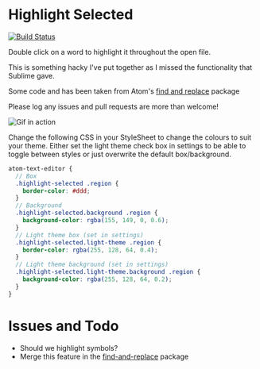# Highlight Selected

[![Build Status](https://travis-ci.org/richrace/highlight-selected.svg?branch=master)](https://travis-ci.org/richrace/highlight-selected)

Double click on a word to highlight it throughout the open file.

This is something hacky I've put together as I missed the functionality that
Sublime gave.

Some code and has been taken from Atom's
  [find and replace](https://github.com/atom/find-and-replace) package

Please log any issues and pull requests are more than welcome!

![Gif in action](http://i.imgur.com/C5FnzzQ.gif)

Change the following CSS in your StyleSheet to change the colours to suit your
theme. Either set the light theme check box in settings to be able to toggle
between styles or just overwrite the default box/background.

```scss
atom-text-editor {
  // Box
  .highlight-selected .region {
    border-color: #ddd;
  }
  // Background
  .highlight-selected.background .region {
    background-color: rgba(155, 149, 0, 0.6);
  }
  // Light theme box (set in settings)
  .highlight-selected.light-theme .region {
    border-color: rgba(255, 128, 64, 0.4);
  }
  // Light theme background (set in settings)
  .highlight-selected.light-theme.background .region {
    background-color: rgba(255, 128, 64, 0.2);
  }
}
```


# Issues and Todo

- Should we highlight symbols?
- Merge this feature in the
[find-and-replace](https://github.com/atom/find-and-replace) package
